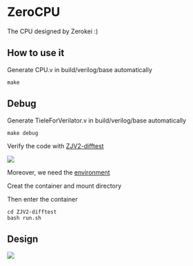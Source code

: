 # ZeroCPU
The CPU designed by Zerokei :)

## How to use it

Generate CPU.v in build/verilog/base automatically

```shell
make
```


## Debug
Generate TieleForVerilator.v in build/verilog/base automatically
```shell
make debug
```
Verify the code with [ZJV2-difftest](https://github.com/riscv-zju/ZJV2-difftest)

![](https://gitee.com/zerokei/tu-chuang/raw/master/202202121525876.png)

Moreover, we need the [environment](https://github.com/riscv-zju/zjv2-env)

Creat the container and mount directory

Then enter the container
```shell
cd ZJV2-difftest
bash run.sh
```
## Design
![](https://gitee.com/zerokei/tu-chuang/raw/master/202202171948123.png)
